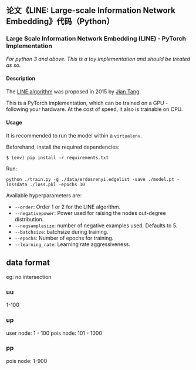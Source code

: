 <!--
 * @Descripttion: 
 * @version: 
 * @Date: 2021-12-28 23:23:11
 * @LastEditTime: 2021-12-30 00:27:24
-->
## 论文《LINE: Large-scale Information Network Embedding》代码（Python）

### Large Scale Information Network Embedding (LINE) - PyTorch Implementation

*For python 3 and above. This is a toy implementation and should be treated as so.*

#### Description

The [LINE algorithm](https://arxiv.org/pdf/1503.03578.pdf) was proposed in 2015 by [Jian Tang](https://github.com/tangjianpku/LINE).

This is a PyTorch implementation, which can be trained on a GPU - following your hardware. At the cost of speed, it also is trainable on CPU.

#### Usage

It is recommended to run the model within a ```virtualenv```.

Beforehand, install the required dependencies:

```
$ (env) pip install -r requirements.txt
```

Run:

```
python ./train.py -g ./data/erdosrenyi.edgelist -save ./model.pt -lossdata ./loss.pkl -epochs 10
```

Available hyperparameters are:

- ```--order```: Order 1 or 2 for the LINE algorithm.
- ```--negativepower```: Power used for raising the nodes out-degree distribution.
- ```--negsamplesize```: number of negative examples used. Defaults to 5.
- ```--batchsize```: batchsize during training.
- ```--epochs```: Number of epochs for training.
- ```--learning_rate```: Learning rate aggressiveness.


## data format
eg: no intersection
### uu
1-100
### up
user node: 1 - 100
pois node: 101 - 1000
### pp
pois node: 1-900
